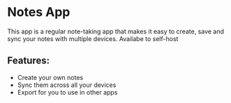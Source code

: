 # Notes App
This app is a regular note-taking app that makes it easy to create, save and sync your notes with multiple devices. Availabe to self-host

## Features:
- Create your own notes
- Sync them across all your devices
- Export for you to use in other apps